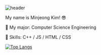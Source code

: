 ![header](https://capsule-render.vercel.app/api?type=wave&color=#B897FF&height=200&section=header&text=Hi%there!%👋%20render&fontSize=90)

My name is Minjeong Kim! 😎

🌱 My major: Computer Science Engineering

💫 Skills: C++ / JS / HTML / CSS

[![Top Langs](https://github-readme-stats.vercel.app/api/top-langs/?username=minjeongss&layout=compact)](https://github.com/minjeongss/github-readme-stats)
